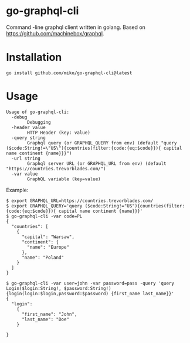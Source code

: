 # go-graphql-cli
Command -line graphql client written in golang. Based on https://github.com/machinebox/graphql.

# Installation

`go install github.com/miko/go-graphql-cli@latest`

# Usage

```
Usage of go-graphql-cli:
  -debug
    	Debugging
  -header value
    	HTTP Header (key: value)
  -query string
    	Graphql query (or GRAPHQL_QUERY from env) (default "query ($code:String!=\"US\"){countries(filter:{code:{eq:$code}}){ capital name continent {name}}}")
  -url string
    	Graphql server URL (or GRAPHQL_URL from env) (default "https://countries.trevorblades.com/")
  -var value
    	GraphQL variable (key=value)
```
Example:
```
$ export GRAPHQL_URL=https://countries.trevorblades.com/
$ export GRAPHQL_QUERY='query ($code:String!="US"){countries(filter:{code:{eq:$code}}){ capital name continent {name}}}'
$ go-graphql-cli -var code=PL
{
  "countries": [
    {
      "capital": "Warsaw",
      "continent": {
        "name": "Europe"
      },
      "name": "Poland"
    }
  ]
}

$ go-graphql-cli -var user=john -var password=pass -query 'query Login($login:String!, $password:String!) {login(login:$login,password:$password) {first_name last_name}}'
{
  "login": 
    {
      "first_name": "John",
      "last_name": "Doe"
    }
  
}

```
